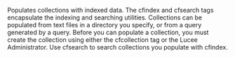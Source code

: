Populates collections with indexed data. The cfindex and cfsearch tags encapsulate the
  indexing and searching utilities. Collections can be populated from text files in a directory
  you specify, or from a query generated by a query. Before you can populate a collection,
  you must create the collection using either the cfcollection tag or the Lucee Administrator. Use
  cfsearch to search collections you populate with cfindex.